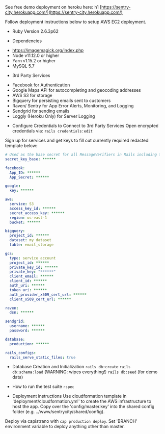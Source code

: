 See free demo deployment on heroku here:
h1 [https://sentry-city.herokuapp.com/](https://sentry-city.herokuapp.com/)

Follow deployment instructions below to setup AWS EC2 deployment.

* Ruby Version
2.6.3p62

* Dependencies
- https://imagemagick.org/index.php
- Node v11.12.0 or higher
- Yarn v1.15.2 or higher
- MySQL 5.7

* 3rd Party Services
- Facebook for Authentication
- Google Maps API for autocompleting and geocoding addresses
- AWS S3 for storage
- Bigquery for persisting emails sent to customers
- Raven/ Sentry for App Error Alerts, Monitoring, and Logging
- Sendgrid for sending emails
- Loggly (Heroku Only) for Server Logging

* Configure Credentials to Connect to 3rd Party Services
Open encrypted credentials via:
`rails credentials:edit`

Sign up for services and get keys to fill out currently required redacted template below:
```YAML
# Used as the base secret for all MessageVerifiers in Rails including the one protecting cookies.
secret_key_base: ******

facebook:
  App_ID: ******
  App_Secret: ******

google:
  key: ******

aws:
  service: S3
  access_key_id: ******
  secret_access_key: ******
  region: us-east-1
  bucket: ******

bigquery:
  project_id: ******
  dataset: my_dataset
  table: email_storage

gcs:
  type: service_account
  project_id: ******
  private_key_id: ******
  private_key: "******"
  client_email: ******
  client_id: ******
  auth_uri: ******
  token_uri: ******
  auth_provider_x509_cert_url: ******
  client_x509_cert_url: ******

raven:
  dsn: ******

sendgrid:
  username: ******
  password: ******

database:
  production: ******

rails_configs:
  rails_serve_static_files: true
```

* Database Creation and Initialization
`rails db:create`
`rails db:schema:load` (WARNING: wipes everything!)
`rails db:seed` (for demo data)

* How to run the test suite
`rspec`

* Deployment instructions
Use cloudformation template in 'deployment/cloudformation.yml' to create the AWS infrastructure to host the app.  Copy over the 'config/master.key' into the shared config folder (e.g. ../www/sentrycity/shared/config).

Deploy via capistrano with `cap production deploy`.  Set 'BRANCH' environment variable to deploy anything other than master.